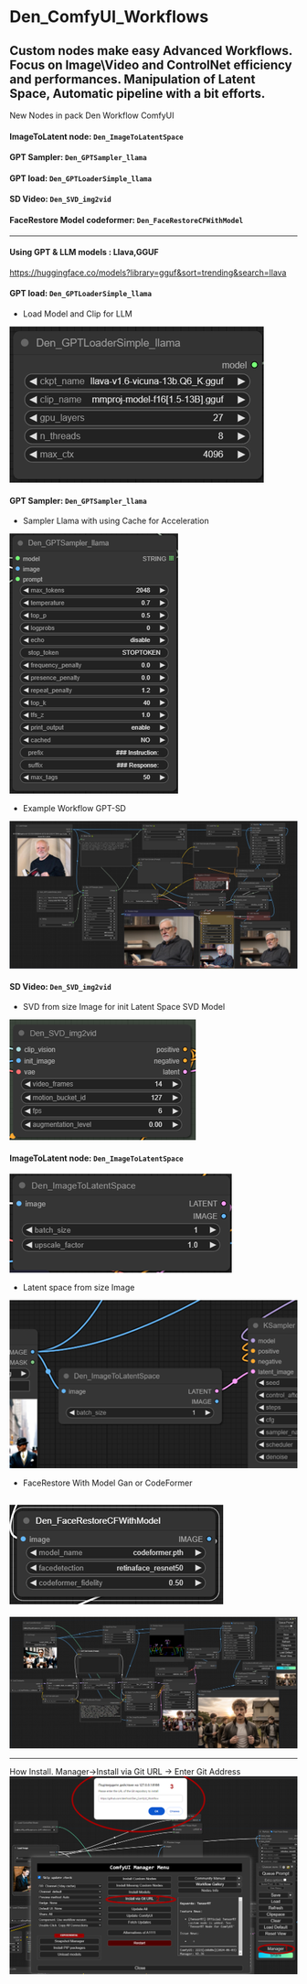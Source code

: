 Den_ComfyUI_Workflows
==============
Custom nodes make easy Advanced Workflows. 
Focus on Image\Video and ControlNet efficiency and performances.
Manipulation of Latent Space, Automatic pipeline with a bit efforts.
--------------
New Nodes in pack Den Workflow ComfyUI
#### ImageToLatent node: `Den_ImageToLatentSpace`
#### GPT Sampler: `Den_GPTSampler_llama`
#### GPT load: `Den_GPTLoaderSimple_llama`
#### SD Video: `Den_SVD_img2vid`
#### FaceRestore Model codeformer: `Den_FaceRestoreCFWithModel`
--------------
#### Using GPT & LLM models : Llava,GGUF
https://huggingface.co/models?library=gguf&sort=trending&search=llava

#### GPT load: `Den_GPTLoaderSimple_llama`
- Load Model and Clip for LLM

![](18d83b489b44ea98d3ac277a53036568.png)

#### GPT Sampler: `Den_GPTSampler_llama`
- Sampler Llama with using Cache for Acceleration

![](ba951e180cc4c9304541abe2843c28ce.png)

- Example Workflow GPT-SD

![](6da778c85399f187e2829a3e460b2938.jpg)

#### SD Video: `Den_SVD_img2vid`

- SVD from size Image for init Latent Space SVD Model

![](dfdbcbea00bdfcbdcf7d0d73b3cb83f7.png)

#### ImageToLatent node: `Den_ImageToLatentSpace`

![](17b6e18ef0deec9f82138b66ca7aace6.png)

- Latent space from size Image

![](d88f68c317f3f790055be5978e2689dc.png)

- FaceRestore With Model Gan or CodeFormer

![](b64810ce1266a038ccd532aa9389c996.png)
--------------
![ComfyUI Screenshot](e92381a5d7c26f138d1451c8b4f52142.jpg)

--------------
How Install. Manager->Install via Git URL -> Enter Git Address 
![ComfyUI Screenshot](88ab9b2c48fb20688935a1bf8ea4b44e.png)